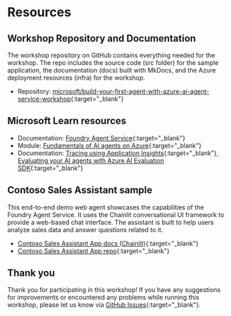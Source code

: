 # Resources

## Workshop Repository and Documentation

The workshop repository on GitHub contains everything needed for the workshop. The repo includes the source code (src folder) for the sample application, the documentation (docs) built with MkDocs, and the Azure deployment resources (infra) for the workshop.

* Repository: [microsoft/build-your-first-agent-with-azure-ai-agent-service-workshop](https://github.com/microsoft/build-your-first-agent-with-azure-ai-agent-service-workshop){:target="_blank"}

## Microsoft Learn resources

* Documentation: [Foundry Agent Service](https://learn.microsoft.com/azure/ai-services/agents/){:target="_blank"}
* Module: [Fundamentals of AI agents on Azure](https://learn.microsoft.com/training/modules/ai-agent-fundamentals/){:target="_blank"}
* Documentation: [Tracing using Application Insights](https://learn.microsoft.com/azure/ai-services/agents/concepts/tracing){:target="_blank"}, [Evaluating your AI agents with Azure AI Evaluation SDK](https://learn.microsoft.com/azure/ai-foundry/how-to/develop/agent-evaluate-sdk){:target="_blank"}

## Contoso Sales Assistant sample

This end-to-end demo web agent showcases the capabilities of the Foundry Agent Service. It uses the Chainlit conversational UI framework to provide a web-based chat interface. The assistant is built to help users analyze sales data and answer questions related to it.

* [Contoso Sales Assistant App docs (Chainlit)](https://azure-samples.github.io/contoso-sales-azure-openai-assistants-api/){:target="_blank"}
* [Contoso Sales Assistant App repo](https://github.com/Azure-Samples/contoso-sales-azure-openai-assistants-api){:target="_blank"}

## Thank you

Thank you for participating in this workshop! If you have any suggestions for improvements or encountered any problems while running this workshop, please let us know via [GitHub Issues](https://github.com/microsoft/build-your-first-agent-with-azure-ai-agent-service-workshop/issues){:target="_blank"}.
